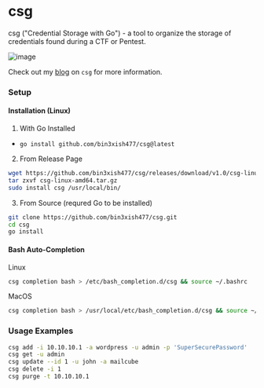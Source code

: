# csg
csg ("Credential Storage with Go") - a tool to organize the storage of credentials found during a CTF or Pentest.

![image](https://user-images.githubusercontent.com/44281620/144725235-a6d945b7-f225-49d5-815f-a3ef5921188f.png)

Check out my [blog](https://bin3xish477.medium.com/csg-credential-storage-for-ctf-pentests-e12d48383c8f) on `csg`  for more information.

### Setup

#### Installation (Linux)

1. With Go Installed
  - `go install github.com/bin3xish477/csg@latest`
2. From Release Page
  ```bash
  wget https://github.com/bin3xish477/csg/releases/download/v1.0/csg-linux-amd64.tar.gz
  tar zxvf csg-linux-amd64.tar.gz 
  sudo install csg /usr/local/bin/
  ```
3. From Source (requred Go to be installed)
  ```bash
  git clone https://github.com/bin3xish477/csg.git
  cd csg
  go install

  ```

#### Bash Auto-Completion 

Linux

```bash
csg completion bash > /etc/bash_completion.d/csg && source ~/.bashrc
```

MacOS

```bash
csg completion bash > /usr/local/etc/bash_completion.d/csg && source ~/.bashrc
```

### Usage Examples

```bash
csg add -i 10.10.10.1 -a wordpress -u admin -p 'SuperSecurePassword'
csg get -u admin
csg update --id 1 -u john -a mailcube
csg delete -i 1
csg purge -t 10.10.10.1

```

